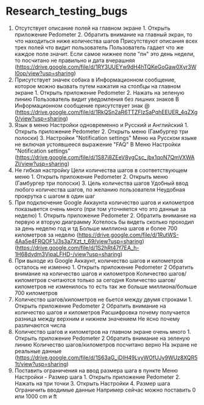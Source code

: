 # Research_testing_bugs
1) Отсутствует описание полей на главном экране	1. Открыть приложение Pedometer     2. Обратить внимание на главный экран, то что находиться ниже количества шагов	Присутствуют описания всех трех полей что видит пользователь 	Пользователь гадает что же каждое поле значит. Если самое нижнее поле "пн" это день недели, то посчитано не правильно и дата вчерашняя (https://drive.google.com/file/d/1RY3UUEYw9dH4hTQKeGoGaw0Xyr3WI0op/view?usp=sharing)
2) Присутствует значек собака в Информационном сообщение, которое можно вызвать путем нажатия на столбцы на главном экране	1. Открыть приложение Pedometer     2. Нажать на зеленую линию	Пользователь видит уведомления без лишних знаков	В Информационном сообщение присутствует знак @ (https://drive.google.com/file/d/1RkQSn2aR6TTZFIzSaPqhEEUER_4qZXg0/view?usp=sharing)
3) Язык в меню Настройки одновременно и Русский и Английский	1. Открыть приложение Pedometer      2. Открыть меню (Гамбургер три полоски)  3. Настройки "Notification settings"	Меню на Русском языке не включая устоявшееся выражение "FAQ"	В Меню Настройки "Notification settings" (https://drive.google.com/file/d/1S87i8ZEeV8ygCsc_jbx1qoN7QmVXWAZI/view?usp=sharing)
4) Не гибкая настройку Цели количества шагов в соответствующем меню	1. Открыть приложение Pedometer    2. Открыть меню (Гамбургер три полоски)  3. Цель количества шагов	Удобный ввод любого количества шагов, по желанию пользователя	Неудобная прокрутка с шагом в один шаг
5) При подключение Google Аккаунта количество шагов и километров показывется очень много (при том уточняется что это данные за неделю)	1. Открыть приложение Pedometer     2. Обратить внимание на первую и вторую диаграмму	Хотелось бы видеть сколько проходил за день неделю год и тд	Больше миллиона шагов и более 700 километров за неделю (https://drive.google.com/file/d/1RutWS-4Aa5e4FRQOF1J3s3a7Xzt_t_69/view?usp=sharing) (https://drive.google.com/file/d/1S2hRt47f7EA_h-1H68dvdm3VjpaLFHD-/view?usp=sharing)
6) При выходе  из Google Аккаунт, количество шагов и километров осталось не изменно	1. Открыть приложение Pedometer     2 Обратить внимание на количество шагов и километров	Количество шагов/километров считаются только за сегодня	Количество шагов/километров не изменилось то есть так же больше миллиона/больше 700 километров
7) Количество шагов/километров не бьется между двумя строками	1. Открыть приложение Pedometer     2 Обратить внимание на количество шагов и километров	Расшифровка почему получается разница между верхним и нижнем значением	Не ясно почему различаются числа
8) Количество шагов и километров на главном экране очень много	1. Открыть приложение Pedometer     2 Обратить внимание на зеленую линию	Количество шагов/километров посчитано верно	На экране не реальные данные (https://drive.google.com/file/d/1S63aG_jDIH49LyyWOfUJy9WUz8XQR51t/view?usp=sharing)
9) Поставить ограничения на ввод размера шага в пункте Меню Настройки - Размер шага	1. Открыть приложение Pedometer    2. Нажать на три точки 3. Открыть Настройки 4. Размер шага	Ограничить вводимые данные	Например сейчас можно поставить 0 или 1000  cm и ft
